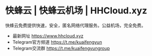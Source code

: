 # 快蜂云 | 快蜂云机场 | HHCloud.xyz
快蜂云免费提供快速，安全，匿名网络代理服务。公益机场，完全免费。

- 最新网址     https://www.hhcloud.xyz
- Telegram官方频道 	https://t.me/kuaifengyun
- Telegram交流群 	  https://t.me/kuaifengyungroup	

